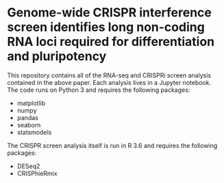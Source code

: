 # Genome-wide CRISPR interference screen identifies long non-coding RNA loci required for differentiation and pluripotency
This repository contains all of the RNA-seq and CRISPRi screen analysis contained in the above paper. Each analysis lives in a Jupyter notebook. The code runs on Python 3 and requires the following packages:
- matplotlib
- numpy
- pandas
- seaborn
- statsmodels

The CRISPR screen analysis itself is run in R 3.6 and requires the following packages:
- DESeq2
- CRISPhieRmix
